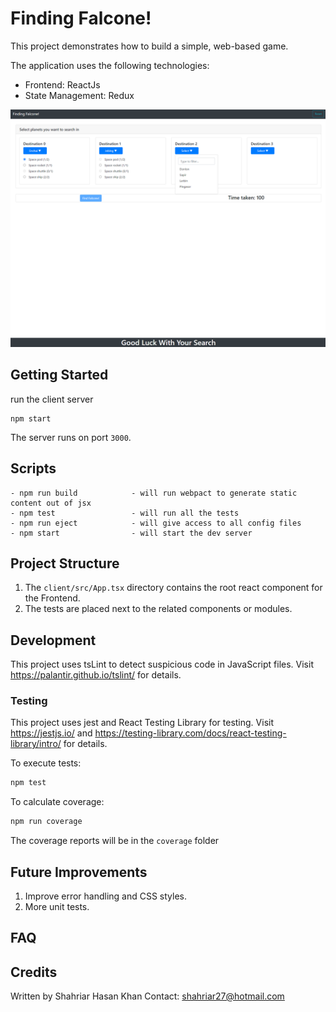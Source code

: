 # Finding Falcone!

This project demonstrates how to build a simple, web-based game. 


The application uses the following technologies:
- Frontend: ReactJs 
- State Management: Redux


<img src="images/finding-falcone.PNG">

## Getting Started


run the client server
```
npm start
```

The server runs on port `3000`.

## Scripts

```
- npm run build            - will run webpact to generate static content out of jsx
- npm test                 - will run all the tests
- npm run eject            - will give access to all config files
- npm start                - will start the dev server
```

## Project Structure


1. The `client/src/App.tsx` directory contains the root react component for the Frontend.
2. The tests are placed next to the related components or modules.

## Development

This project uses tsLint to detect suspicious code in JavaScript files. Visit https://palantir.github.io/tslint/ for details.

### Testing

This project uses jest and React Testing Library for testing.
Visit https://jestjs.io/ and https://testing-library.com/docs/react-testing-library/intro/ for details.

To execute tests:

```bash
npm test
```

To calculate coverage:

```bash
npm run coverage
```

The coverage reports will be in the `coverage` folder

## Future Improvements

1. Improve error handling and CSS styles.
2. More unit tests.

## FAQ

## Credits

Written by Shahriar Hasan Khan
Contact: shahriar27@hotmail.com
